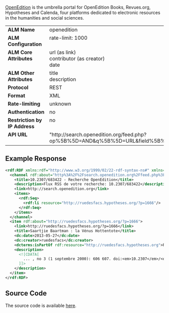 [OpenEdition](http://www.openedition.org/) is the umbrella portal for OpenEdition Books, Revues.org, Hypotheses and Calenda, four platforms dedicated to electronic resources in the humanities and social sciences.

<table width=100% border="0" cellspacing="0" cellpadding="0">
<tbody>
<tr>
<td valign="top" width=30%><strong>ALM Name</strong></td>
<td valign="top" width=70%>openedition</td>
</tr>
<tr>
<td valign="top" width=20%><strong>ALM Configuration</strong></td>
<td valign="top" width=80%>rate-limit: 1000</td>
</tr>
<tr>
<td valign="top" width=20%><strong>ALM Core Attributes</strong></td>
<td valign="top" width=80%>url (as link)<br/>contributor (as creator)<br/>date</td>
</tr>
<td valign="top" width=20%><strong>ALM Other Attributes</strong></td>
<td valign="top" width=80%>title<br/>description</td>
</tr>
<tr>
<td valign="top" width=30%><strong>Protocol</strong></td>
<td valign="top" width=70%>REST</td>
</tr>
<tr>
<td valign="top" width=30%><strong>Format</strong></td>
<td valign="top" width=70%>XML</td>
</tr>
<tr>
<td valign="top" width=20%><strong>Rate-limiting</strong></td>
<td valign="top" width=80%>unknown</td>
</tr>
<tr>
<td valign="top" width=20%><strong>Authentication</strong></td>
<td valign="top" width=80%>no</td>
</tr>
<tr>
<td valign="top" width=20%><strong>Restriction by IP Address</strong></td>
<td valign="top" width=80%>no</td>
</tr>
<tr>
<td valign="top" width=20%><strong>API URL</strong></td>
<td valign="top" width=80%>"http://search.openedition.org/feed.php?op%5B%5D=AND&q%5B%5D=URL&field%5B%5D=All&pf=Hypotheses.org"</td>
</tr>
</tbody>
</table>

## Example Response

```xml
<rdf:RDF xmlns:rdf="http://www.w3.org/1999/02/22-rdf-syntax-ns#" xmlns="http://purl.org/rss/1.0/" xmlns:dc="http://purl.org/dc/elements/1.1/" xmlns:dcterms="http://purl.org/dc/terms/">
  <channel rdf:about="http%3A%2F%2Fsearch.openedition.org%2Ffeed.php%3Fop%255B%255D%3DAND%26q%255B%255D%3D10.2307%252F683422%26field%255B%255D%3DAll%26pf%3DHypotheses.org">
    <title>10.2307/683422 - Recherche OpenEdition</title>
    <description>Flux RSS de votre recherche: 10.2307/683422</description>
    <link>http://search.openedition.org</link>
    <items>
      <rdf:Seq>
        <rdf:li resource="http://ruedesfacs.hypotheses.org/?p=1666"/>
      </rdf:Seq>
    </items>
  </channel>
  <item rdf:about="http://ruedesfacs.hypotheses.org/?p=1666">
    <link>http://ruedesfacs.hypotheses.org/?p=1666</link>
    <title>Saartjie Baartman : la Vénus Hottentote</title>
    <dc:date>2013-05-27</dc:date>
    <dc:creator>ruedesfacs</dc:creator>
    <dcterms:isPartOf rdf:resource="http://ruedesfacs.hypotheses.org">Rue des facs</dcterms:isPartOf>
    <description>
      <![CDATA[
        ... , no 3 (1 septembre 2000): 606 607. doi:<em>10.2307</em>/<em>683422</em>. « The Hottentot Venus Is Going Home ». The Journal of Blacks in Higher Education no 35 (1 avril 2002): 63. doi:<em>10.2307</em>/3133845. Vous trouverez toutes ...
      ]]>
    </description>
  </item>
</rdf:RDF>
```

## Source Code
The source code is available [here](https://github.com/articlemetrics/alm/blob/master/app/models/sources/openedition.rb).